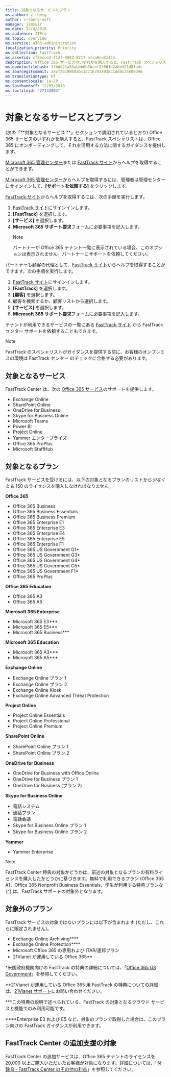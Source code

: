 ```yaml
---
title: 対象となるサービスとプラン
ms.author: v-rberg
author: v-rberg-msft
manager: jimmuir
ms.date: 12/4/2018
ms.audience: ITPro
ms.topic: overview
ms.service: o365-administration
localization_priority: Priority
ms.collection: FastTrack
ms.assetid: cf8ecce3-713f-4943-8217-afca0ce31434
description: Office 365 サービスのいずれかを購入すると、FastTrack スペシャリストは、Office 365 にオンボーディングしてそれを活用する方法に関するガイダンスを提供します。
ms.openlocfilehash: 1fbdd21a53abbb6b3bcef22081b2abb321d8fa4c
ms.sourcegitcommit: 3ecf2619868abc13716701393831dd0c24e00d9d
ms.translationtype: HT
ms.contentlocale: ja-JP
ms.lasthandoff: 12/03/2018
ms.locfileid: "27133003"
---
```

# <a name="eligible-services-and-plans"></a>対象となるサービスとプラン

(次の「**対象となるサービス **」セクションで説明されているとおり) Office 365 サービスのいずれかを購入すると、FastTrack スペシャリストは、Office 365 にオンボーディングして、それを活用する方法に関するガイダンスを提供します。 
  
[Microsoft 365 管理センター](https://go.microsoft.com/fwlink/?linkid=2032704)または [FastTrack サイト](https://go.microsoft.com/fwlink/?linkid=780698)からヘルプを取得することができます。 

[Microsoft 365 管理センター](https://go.microsoft.com/fwlink/?linkid=2032704)からヘルプを取得するには、管理者は管理センターにサインインして、**[サポートを依頼する]** をクリックします。 

[FastTrack サイト](https://go.microsoft.com/fwlink/?linkid=780698)からヘルプを取得するには、次の手順を実行します。 
1.  [FastTrack サイト](https://go.microsoft.com/fwlink/?linkid=780698)にサインインします。 
2.  **[FastTrack]** を選択します。
3.  **[サービス]** を選択します。
4.  **Microsoft 365 サポート要求**フォームに必要事項を記入します。
    > [!NOTE]
    >  パートナーが Office 365 テナント一覧に表示されている場合、このオプションは表示されません。パートナーにサポートを依頼してください。 

パートナーも顧客の代理として、[FastTrack サイト](https://go.microsoft.com/fwlink/?linkid=780698)からヘルプを取得することができます。次の手順を実行します。
1.  [FastTrack サイト](https://go.microsoft.com/fwlink/?linkid=780698)にサインインします。 
2.  **[FastTrack]** を選択します。
3.  **[顧客]** を選択します。
4.  顧客を検索するか、顧客リストから選択します。
5.  **[サービス]** を選択します。
6.  **Microsoft 365 サポート要求**フォームに必要事項を記入します。

テナントが利用できるサービスの一覧にある [FastTrack サイト](https://go.microsoft.com/fwlink/?linkid=780698) から FastTrack センター サポートを依頼することもできます。 
> [!NOTE]
> FastTrack のスペシャリストがガイダンスを提供する前に、お客様のオンプレミスの環境は FastTrack センター のチェックに合格する必要があります。 
  
## <a name="eligible-services"></a>対象となるサービス

FastTrack Center は、次の [Office 365 サービス](https://go.microsoft.com/fwlink/?linkid=2005429)のサポートを提供します。
  
- Exchange Online
- SharePoint Online
- OneDrive for Business
- Skype for Business Online
- Microsoft Teams
- Power BI
- Project Online
- Yammer エンタープライズ 
- Office 365 ProPlus
- Microsoft StaffHub
    
## <a name="eligible-plans"></a>対象となるプラン

FastTrack サービスを受けるには、以下の対象となるプランのリストから*少なくとも* 150 のライセンスを購入しなければなりません。
  
 **Office 365**
  
- Office 365 Business  
- Office 365 Business Essentials  
- Office 365 Business Premium
- Office 365 Enterprise E1
- Office 365 Enterprise E3
- Office 365 Enterprise E4  
- Office 365 Enterprise E5
- Office 365 Enterprise F1
- Office 365 US Government G1\*
- Office 365 US Government G3\*
- Office 365 US Government G4\*
- Office 365 US Government G5\* 
- Office 365 US Government F1\*
- Office 365 ProPlus
    
 **Office 365 Education**
  
- Office 365 A3
- Office 365 A5

 **Microsoft 365 Enterprise**
  
- Microsoft 365 E3\*\*\*
- Microsoft 365 E5\*\*\*
- Microsoft 365 Business\*\*\*
    
 **Microsoft 365 Education**
  
- Microsoft 365 A3\*\*\*
- Microsoft 365 A5\*\*\*

 **Exchange Online**
  
- Exchange Online プラン 1
- Exchange Online プラン 2 
- Exchange Online Kiosk
- Exchange Online Advanced Threat Protection
    
 **Project Online**
  
- Project Online Essentials  
- Project Online Professional
- Project Online Premium
    
 **SharePoint Online**
  
- SharePoint Online プラン 1
- SharePoint Online プラン 2
    
 **OneDrive for Business**
  
- OneDrive for Business with Office Online 
- OneDrive for Business プラン 1
- OneDrive for Business (プラン 2)
    
 **Skype for Business Online**
  
-  電話システム 
-  通話プラン 
-  電話会議 
-  Skype for Business Online プラン 1  
-  Skype for Business Online プラン 2
    
 **Yammer**
  
- Yammer Enterprise 
> [!NOTE]
> FastTrack Center 特典の対象かどうかは、前述の対象となるプランの有料ライセンスを購入したかどうかに基づきます。無料で利用できるプラン (Office 365 A1、Office 365 Nonprofit Business Essentials、学生が利用する特典プランなど) は、FastTrack サポートの対象外となります。 
  
## <a name="ineligible-plans"></a>対象外のプラン

FastTrack サービスの対象ではないプランには以下が含まれます (ただし、これらに限定されません)。
  
- Exchange Online Archiving\*\*\*\*
- Exchange Online Protection\*\*\*\*
- Microsoft Office 365 の専用および ITAR/連邦プラン
- 21Vianet が運用している Office 365\*\*
    
\*米国政府機関向けの FastTrack の特典の詳細については、「[Office 365 US Government](https://aka.ms/aboutgovcloud)」を参照してください。
  
\*\*21Vianet が運用している Office 365 用 FastTrack の特典についての詳細は、[21Vianet サポート](https://go.microsoft.com/fwlink/?linkid=852156)にお問い合わせください。
  
\*\*\*この特典の説明で述べられている、FastTrack の対象となるクラウド サービスと機能でのみ利用可能です。
  
\*\*\*\*Enterprise E3 および E5 など、対象のプランで取得した場合は、このプラン向けの FastTrack ガイダンスが利用できます。
  
## <a name="fasttrack-center-additional-benefit-eligibility"></a>FastTrack Center の追加支援の対象

FastTrack Center の追加サービスは、Office 365 テナントのライセンスを 20,000 以上ご購入いただいたお客様が対象になります。詳細については、「[付録 B - FastTrack Center のその他の利点](O365-fasttrack-additional-benefits.md)」を参照してください。
  

  


